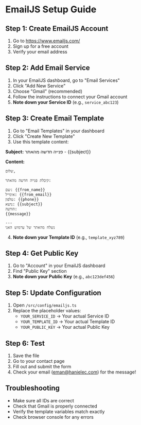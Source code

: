 # EmailJS Setup Guide

## Step 1: Create EmailJS Account
1. Go to https://www.emailjs.com/
2. Sign up for a free account
3. Verify your email address

## Step 2: Add Email Service
1. In your EmailJS dashboard, go to "Email Services"
2. Click "Add New Service"
3. Choose "Gmail" (recommended)
4. Follow the instructions to connect your Gmail account
5. **Note down your Service ID** (e.g., `service_abc123`)

## Step 3: Create Email Template
1. Go to "Email Templates" in your dashboard
2. Click "Create New Template"
3. Use this template content:

**Subject:** פנייה חדשה מהאתר - {{subject}}

**Content:**
```
שלום,

קיבלת פנייה חדשה מהאתר:

שם: {{from_name}}
אימייל: {{from_email}}
טלפון: {{phone}}
נושא: {{subject}}
הודעה:
{{message}}

---
נשלח מהאתר של ערמוש האני
```

4. **Note down your Template ID** (e.g., `template_xyz789`)

## Step 4: Get Public Key
1. Go to "Account" in your EmailJS dashboard
2. Find "Public Key" section
3. **Note down your Public Key** (e.g., `abc123def456`)

## Step 5: Update Configuration
1. Open `/src/config/emailjs.ts`
2. Replace the placeholder values:
   - `YOUR_SERVICE_ID` → Your actual Service ID
   - `YOUR_TEMPLATE_ID` → Your actual Template ID  
   - `YOUR_PUBLIC_KEY` → Your actual Public Key

## Step 6: Test
1. Save the file
2. Go to your contact page
3. Fill out and submit the form
4. Check your email (eman@hanielec.com) for the message!

## Troubleshooting
- Make sure all IDs are correct
- Check that Gmail is properly connected
- Verify the template variables match exactly
- Check browser console for any errors
